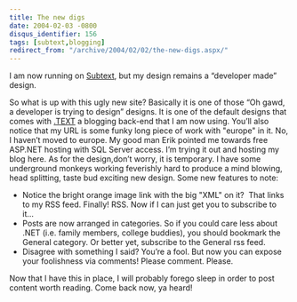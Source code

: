 ```yaml
---
title: The new digs
date: 2004-02-03 -0800
disqus_identifier: 156
tags: [subtext,blogging]
redirect_from: "/archive/2004/02/02/the-new-digs.aspx/"
---
```


I am now running on [Subtext](http://subtextproject.com/ "Subtext"), but
my design remains a “developer made” design.

So what is up with this ugly new site? Basically it is one of those “Oh
gawd, a developer is trying to design” designs. It is one of the default
designs that comes with
[.TEXT](http://dottextwiki.scottwater.com/ ".TEXT") a blogging back-end
that I am now using. You’ll also notice that my URL is some funky long
piece of work with "europe" in it. No, I haven’t moved to europe. My
good man Erik pointed me towards free ASP.NET hosting with SQL Server
access. I’m trying it out and hosting my blog here. As for the
design,don’t worry, it is temporary. I have some underground monkeys
working feverishly hard to produce a mind blowing, head splitting, taste
bud exciting new design. Some new features to note:

-   Notice the bright orange image link with the big "XML" on it?  That
    links to my RSS feed. Finally! RSS. Now if I can just get you to
    subscribe to it...
-   Posts are now arranged in categories. So if you could care less
    about .NET (i.e. family members, college buddies), you should
    bookmark the General category. Or better yet, subscribe to the
    General rss feed.
-   Disagree with something I said? You’re a fool. But now you can
    expose your foolishness via comments! Please comment. Please.

Now that I have this in place, I will probably forego sleep in order to
post content worth reading. Come back now, ya heard!


